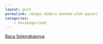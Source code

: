 ```yaml
---
layout: post
permalink: /mimpi-diberi-boneka-oleh-pacar/
categories:
    - Uncategorized
---
```


[Baca Selengkapnya](/02)